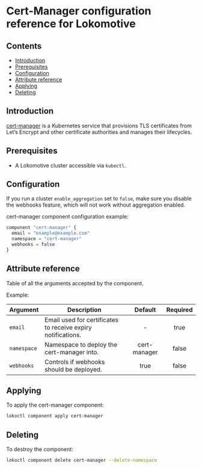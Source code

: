 # Cert-Manager configuration reference for Lokomotive

## Contents

* [Introduction](#introduction)
* [Prerequisites](#prerequisites)
* [Configuration](#configuration)
* [Attribute reference](#attribute-reference)
* [Applying](#applying)
* [Deleting](#deleting)

## Introduction

[cert-manager](https://cert-manager.io/docs/) is a Kubernetes service that provisions TLS
certificates from Let’s Encrypt and other certificate authorities and manages their lifecycles.

## Prerequisites

* A Lokomotive cluster accessible via `kubectl`.

## Configuration

If you run a cluster `enable_aggregation` set to `false`, make sure you disable the webhooks
feature, which will not work without aggregation enabled.

cert-manager component configuration example:

```tf
component "cert-manager" {
  email = "example@example.com"
  namespace = "cert-manager"
  webhooks = false
}
```

## Attribute reference

Table of all the arguments accepted by the component.

Example:

| Argument    | Description                                                  | Default      | Required |
|-------------|--------------------------------------------------------------|:------------:|:--------:|
| `email`     | Email used for certificates to receive expiry notifications. | -            | true     |
| `namespace` | Namespace to deploy the cert-manager into.                   | cert-manager | false    |
| `webhooks`  | Controls if webhooks should be deployed.                     | true         | false    |

## Applying

To apply the cert-manager component:

```bash
lokoctl component apply cert-manager
```
## Deleting

To destroy the component:

```bash
lokoctl component delete cert-manager --delete-namespace
```
